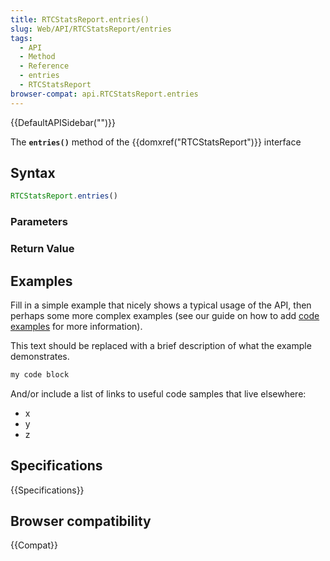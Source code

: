 ```yaml
---
title: RTCStatsReport.entries()
slug: Web/API/RTCStatsReport/entries
tags:
  - API
  - Method
  - Reference
  - entries
  - RTCStatsReport
browser-compat: api.RTCStatsReport.entries
---
```

{{DefaultAPISidebar("")}}

The **`entries()`** method of the {{domxref("RTCStatsReport")}} interface 

## Syntax

```js
RTCStatsReport.entries()
```

### Parameters



### Return Value



## Examples

Fill in a simple example that nicely shows a typical usage of the API, then perhaps some more complex examples (see our guide on how to add [code examples](/en-US/docs/MDN/Contribute/Structures/Code_examples) for more information).

This text should be replaced with a brief description of what the example demonstrates.

```js
my code block
```

And/or include a list of links to useful code samples that live elsewhere:

*   x
*   y
*   z

## Specifications

{{Specifications}}

## Browser compatibility

{{Compat}}

